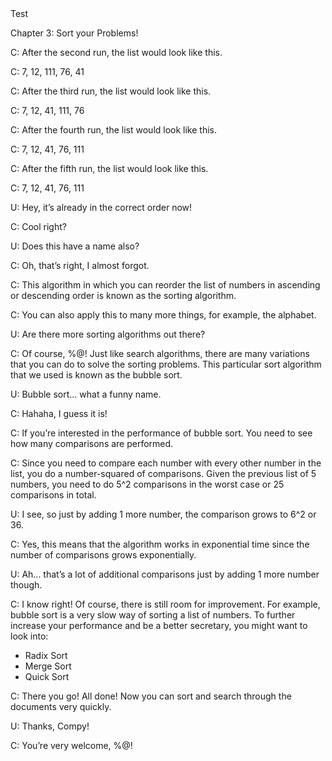 <Story>
Test

<Chapter>

Chapter 3: Sort your Problems!
<Conversation>

C: After the second run, the list would look like this.

C: 7, 12, 111, 76, 41

C: After the third run, the list would look like this.

C: 7, 12, 41, 111, 76

C: After the fourth run, the list would look like this.

C: 7, 12, 41, 76, 111

C: After the fifth run, the list would look like this.

C: 7, 12, 41, 76, 111

U: Hey, it’s already in the correct order now!

C: Cool right?

U: Does this have a name also?

C: Oh, that’s right, I almost forgot.

C: This algorithm in which you can reorder the list of numbers in ascending or descending order is known as the sorting algorithm.

C: You can also apply this to many more things, for example, the alphabet.

U: Are there more sorting algorithms out there?

C: Of course, %@! Just like search algorithms, there are many variations that you can do to solve the sorting problems. This particular sort algorithm that we used is known as the bubble sort.

U: Bubble sort… what a funny name.

C: Hahaha, I guess it is!

C: If you’re interested in the performance of bubble sort. You need to see how many comparisons are performed.

C: Since you need to compare each number with every other number in the list, you do a number-squared of comparisons. Given the previous list of 5 numbers, you need to do 5^2 comparisons in the worst case or 25 comparisons in total.

U: I see, so just by adding 1 more number, the comparison grows to 6^2 or 36.

C: Yes, this means that the algorithm works in exponential time since the number of comparisons grows exponentially.

U: Ah… that’s a lot of additional comparisons just by adding 1 more number though.

C: I know right! Of course, there is still room for improvement. For example, bubble sort is a very slow way of sorting a list of numbers. To further increase your performance and be a better secretary, you might want to look into:

-   Radix Sort
-   Merge Sort
-   Quick Sort

C: There you go! All done! Now you can sort and search through the documents very quickly.

U: Thanks, Compy!

C: You’re very welcome, %@!
